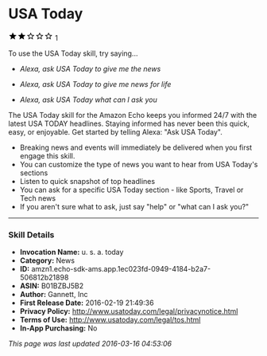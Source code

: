 # USA Today
![2 stars](../../../images/ic_star_black_18dp_1x.png)![2 stars](../../../images/ic_star_black_18dp_1x.png)![2 stars](../../../images/ic_star_border_black_18dp_1x.png)![2 stars](../../../images/ic_star_border_black_18dp_1x.png)![2 stars](../../../images/ic_star_border_black_18dp_1x.png) 1

To use the USA Today skill, try saying...

* *Alexa, ask USA Today to give me the news*

* *Alexa, ask USA Today to give me news for life*

* *Alexa, ask USA Today what can I ask you*

The USA Today skill for the Amazon Echo 
keeps you informed 24/7 with the latest USA TODAY headlines. Staying informed has never been this quick, easy, or enjoyable. Get started by telling Alexa: "Ask USA Today".

- Breaking news and events will immediately be delivered when you first engage this skill. 
- You can customize the type of news you want to hear from USA Today's sections
- Listen to quick snapshot of top headlines
- You can ask for a specific USA Today section - like Sports, Travel or Tech news
- If you aren't sure what to ask, just say "help" or "what can I ask you?"

***

### Skill Details

* **Invocation Name:** u. s. a. today
* **Category:** News
* **ID:** amzn1.echo-sdk-ams.app.1ec023fd-0949-4184-b2a7-506812b21898
* **ASIN:** B01BZBJ5B2
* **Author:** Gannett, Inc
* **First Release Date:** 2016-02-19 21:49:36
* **Privacy Policy:** http://www.usatoday.com/legal/privacynotice.html
* **Terms of Use:** http://www.usatoday.com/legal/tos.html
* **In-App Purchasing:** No

*This page was last updated 2016-03-16 04:53:06*

